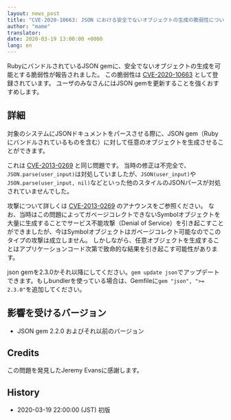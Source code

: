 ```yaml
---
layout: news_post
title: "CVE-2020-10663: JSON における安全でないオブジェクトの生成の脆弱性について（追加の修正）"
author: "mame"
translator:
date: 2020-03-19 13:00:00 +0000
lang: en
---
```


RubyにバンドルされているJSON gemに、安全でないオブジェクトの生成を可能とする脆弱性が報告されました。
この脆弱性は [CVE-2020-10663](https://cve.mitre.org/cgi-bin/cvename.cgi?name=CVE-2020-10663) として登録されています。
ユーザのみなさんにはJSON gemを更新することを強くおすすめします。

## 詳細

対象のシステムにJSONドキュメントをパースさせる際に、JSON gem（Rubyにバンドルされているものを含む）に対して任意のオブジェクトを生成させることができます。

これは [CVE-2013-0269](https://www.ruby-lang.org/en/news/2013/02/22/json-dos-cve-2013-0269/) と同じ問題です。
当時の修正は不完全で、`JSON.parse(user_input)`は対処していましたが、`JSON(user_input)`や`JSON.parse(user_input, nil)`などといった他のスタイルのJSONパースが対処されていませんでした。

攻撃について詳しくは [CVE-2013-0269](https://www.ruby-lang.org/en/news/2013/02/22/json-dos-cve-2013-0269/) のアナウンスをご参照ください。
なお、当時はこの問題によってガベージコレクトできないSymbolオブジェクトを大量に生成することでサービス不能攻撃（Denial of Service）を引き起こすことができましたが、今はSymbolオブジェクトはガベージコレクト可能なのでこのタイプの攻撃は成立しません。
しかしながら、任意オブジェクトを生成することはアプリケーションコード次第で致命的な結果を引き起こす可能性があります。

json gemを2.3.0かそれ以降にしてください。`gem update json`でアップデートできます。もしbundlerを使っている場合は、Gemfileに`gem "json", ">= 2.3.0"`を追加してください。

## 影響を受けるバージョン

* JSON gem 2.2.0 およびそれ以前のバージョン

## Credits

この問題を発見したJeremy Evansに感謝します。

## History

* 2020-03-19 22:00:00 (JST) 初版
